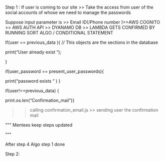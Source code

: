 Step 1 : If user is coming to our site >> Take the access from user of the social accounts of whose we need to manage the passwords

Suppose input parameter is >> Email ID(/Phone number )>>AWS COGNITO >> AWS AUTH API >> DYANAMO DB >> LAMBDA GETS CONFIRMED BY RUNNING SORT ALGO / CONDITIONAL STATEMENT 

If(user == previous_data ){ // This objects are the sections in the database

print(“User already exist “);

}

if(user_password == present_user_passwords){

print(“password exists “ ) }

if(user!==previous_data) {

print.os.len(“Confirmation_mail”)} 

>> calling confirmation_email.js >> sending user the confirmation mail 

"""
Mentees keep steps updated 

"""

After step 4 Algo step 1 done 

Step 2: 

